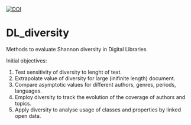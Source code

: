 
[![DOI](https://zenodo.org/badge/DOI/10.5281/zenodo.6389967.svg)](https://doi.org/10.5281/zenodo.6389967)

# DL_diversity
Methods to evaluate Shannon diversity in Digital Libraries

Initial objectives: 
<ol>
  <li> Test sensitivity of diversity to lenght of text.</li>
  <li> Extrapolate value of diversity for large (inifinite length) document.</li>
  <li> Compare asymptotic values for different authors, genres, periods, languages.</li>
  <li> Employ diversity to track the evolution of the coverage of authors and topics.</li>
  <li> Apply diversity to analyse usage of classes and properties by linked open data.</li>  
</ol>
